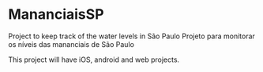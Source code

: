 # MananciaisSP
Project to keep track of the water levels in São Paulo
Projeto para monitorar os níveis das mananciais de São Paulo

This project will have iOS, android and web projects.
